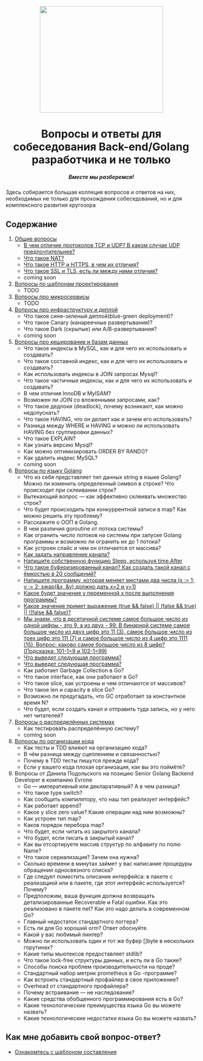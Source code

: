 <div align="center">
  <img width="325" height="281" src="https://github.com/goavengers/go-interview/blob/master/img/go-inter.jpeg">
  <h1>Вопросы и ответы для собеседования Back-end/Golang разработчика и не только</h1>
  <h5>Вместе мы разберемся!</h5>
</div>

Здесь собирается большая коллеция вопросов и ответов на них, необходимых не только для прохождения собеседований, но и для комплексного развития кругозора

## Содержание

1. [Общие вопросы](docs/COMMON.md)
    - [В чем отличие протоколов TCP и UDP? В каком случае UDP предпочтительнее?](docs/COMMON.md#1)
    - [Что такое NAT?](docs/COMMON.md#2)
    - [Что такое HTTP и HTTPS, в чем их отличия?](docs/COMMON.md#3)
    - [Что такое SSL и TLS, есть ли между ними отличия?](docs/COMMON.md#4)
    - coming soon
2. [Вопросы по шаблонам проектирования](docs/DESIGN_PATTERNS.md)
    - TODO
3. [Вопросы про микросервисы](docs/MICROSERVICES.md)
    - TODO
4. [Вопросы про инфраструктуру и деплой](docs/INFRASTRUCTURE_AND_DEPLOY.md)
    - Что такое сине-зеленый деплой(blue-green deployment)?
    - Что такое Canary (канареечные развертывания)?
    - Что такое Dark (скрытые) или А/В-развертывания?
    - coming soon
5. [Вопросы про кеширование и базам данных](docs/CACHE_AND_DB.md)
    - Что такое индексы в MySQL, как и для чего их использовать и создавать?
    - Что такое составной индекс, как и для чего их использовать и создавать?
    - Как использовать индексы в JOIN запросах Mysql?
    - Что такое частичные индексы, как и для чего их использовать и создавать?
    - В чем отличия InnoDB и MyISAM?
    - Возможен ли JOIN со вложенными запросами, как?
    - Что такое дедлоки (deadlock), почему возникают, как можно недопускать?
    - Что такое HAVING, что он делает как и зачем его использовать?
    - Разница между WHERE и HAVING и можно ли использовать HAVING без группировки данных?
    - Что такое EXPLAIN?
    - Как узнать версию Mysql?
    - Как можно оптимизировать ORDER BY RAND()?
    - Как удалить индекс MySQL?
    - coming soon
6. [Вопросы по языку Golang](docs/GOLANG.md)
    - Что из себя представляет тип данных string в языке Golang? Можно ли изменить определенный символ в строке? Что происходит при склеивании строк?
    - Вытекающий вопрос — как эффективно склеивать множество строк?
    - Что будет происходить при конкуррентной записи в map? Как можно решить эту проблему?
    - Расскажите о ООП в Golang.
    - В чем различия goroutine от потока системы?
    - Как огранить число потоков на системы при запуске Golang программы и возможно ли огранить их до 1 потока?
    - Как устроен слайс и чем он отличается от массива?
    - [Как задать направление канала?](docs/GOLANG.md#8)
    - [Напишите собственную функцию Sleep, используя time.After](docs/GOLANG.md#9)
    - [Что такое буферизированный канал? Как создать такой канал с ёмкостью в 20 сообщений?](docs/GOLANG.md#10)
    - [Напишите программу, которая меняет местами два числа (x := 1; y := 2; swap(&x, &y) должно дать x=2 и y=1)](docs/GOLANG.md#11)
    - [Какое будет значение у переменной x после выполнения программы?](docs/GOLANG.md#12)
    - [Какое значение примет выражение (true && false) || (false && true) || !(false && false)?](docs/GOLANG.md#13)
    - [Мы знаем, что в десятичной системе самое большое число из одной цифры - это 9, а из двух - 99. В бинарной системе самое большое число из двух цифр это 11 (3), самое большое число из трех цифр это 111 (7) и самое большое число из 4 цифр это 1111 (15). Вопрос: каково самое большое число из 8 цифр? (Подсказка: 101-1=9 и 102-1=99)](docs/GOLANG.md#14)
    - [Что выведет следующая программа?](docs/GOLANG.md#15)
    - [Что выведет следующая программа?](docs/GOLANG.md#16)
    - Как работает Garbage Collection в Go?
    - Что такое interface, как они работают в Go?
    - Что такое slice, как устроены и чем отличаются от массивов?
    - Что такое len и capacity в slice Go?
    - Возможно ли предугадать, что GC отработает за константное время N?
    - Что будет, если создать канал и отправить туда запись, но у него нет читателей?
7. [Вопросы о распределённых системах](docs/DISTRIBUTED_SYSTEMS.md)
    - Как тестировать распределённую систему?
    - coming soon
8. [Вопросы по организации кода](docs/CODE_DESIGN.md)
    - Как тесты и TDD влияют на организацию кода?
    - В чём разница между сцеплением и связанностью?
    - Почему в TDD тесты пишутся прежде кода?
    - Если у вашего кода плохая организация, как вы это поймёте?
9. Вопросы от Данила Подольского на позицию Senior Golang Backend Developer в компанию Evrone
    - Go — императивный или декларативный? А в чем разница?
    - Что такое type switch?
    - Как сообщить компилятору, что наш тип реализует интерфейс?
    - Как работает append?
    - Какое у slice zero value? Какие операции над ним возможны?
    - Как устроен тип map?
    - Каков порядок перебора map?
    - Что будет, если читать из закрытого канала?
    - Что будет, если писать в закрытый канал?
    - Как вы отсортируете массив структур по алфавиту по полю Name?
    - Что такое сериализация? Зачем она нужна?
    - Сколько времени в минутах займет у вас написание процедуры обращения односвязного списка?
    - Где следует поместить описание интерфейса: в пакете с реализацией или в пакете, где этот интерфейс используется? Почему?
    - Предположим, ваша функция должна возвращать детализированные Recoverable и Fatal ошибки. Как это реализовано в пакете net? Как это надо делать в современном Go?
    - Главный недостаток стандартного логгера?
    - Есть ли для Go хороший orm? Ответ обоснуйте.
    - Какой у вас любимый линтер?
    - Можно ли использовать один и тот же буфер []byte в нескольких горутинах?
    - Какие типы мьютексов предоставляет stdlib?
    - Что такое lock-free структуры данных, и есть ли в Go такие?
    - Способы поиска проблем производительности на проде?
    - Стандартный набор метрик prometheus в Go -программе?
    - Как встроить стандартный профайлер в свое приложение?
    - Overhead от стандартного профайлера?
    - Почему встраивание — не наследование?
    - Какие средства обобщенного программирования есть в Go?
    - Какие технологические преимущества языка Go вы можете назвать?
    - Какие технологические недостатки языка Go вы можете назвать?
    
## Как мне добавить свой вопрос-ответ?

- [Ознакомтесь с шаблоном составления](TEMPLATE.md)
